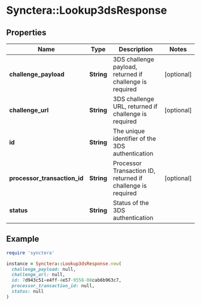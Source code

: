 # Synctera::Lookup3dsResponse

## Properties

| Name | Type | Description | Notes |
| ---- | ---- | ----------- | ----- |
| **challenge_payload** | **String** | 3DS challenge payload, returned if challenge is required | [optional] |
| **challenge_url** | **String** | 3DS challenge URL, returned if challenge is required | [optional] |
| **id** | **String** | The unique identifier of the 3DS authentication |  |
| **processor_transaction_id** | **String** | Processor Transaction ID, returned if challenge is required | [optional] |
| **status** | **String** | Status of the 3DS authentication |  |

## Example

```ruby
require 'synctera'

instance = Synctera::Lookup3dsResponse.new(
  challenge_payload: null,
  challenge_url: null,
  id: 7d943c51-e4ff-4e57-9558-08cab6b963c7,
  processor_transaction_id: null,
  status: null
)
```

